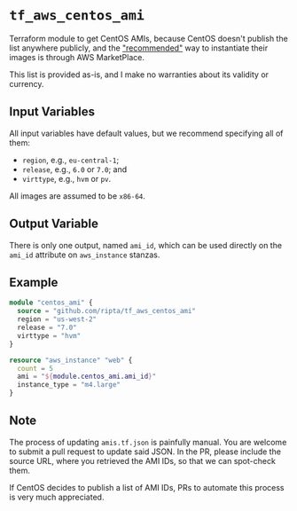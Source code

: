 # `tf_aws_centos_ami`

Terraform module to get CentOS AMIs, because CentOS doesn't publish the list anywhere
publicly, and the ["recommended"](https://wiki.centos.org/Cloud/AWS) way to instantiate
their images is through AWS MarketPlace.

This list is provided as-is, and I make no warranties about its validity or currency.

## Input Variables

All input variables have default values, but we recommend specifying all of them:

* `region`, e.g., `eu-central-1`;
* `release`, e.g., `6.0` or `7.0`; and
* `virttype`, e.g., `hvm` or `pv`.

All images are assumed to be `x86-64`.

## Output Variable

There is only one output, named `ami_id`, which can be used directly on the
`ami_id` attribute on `aws_instance` stanzas.

## Example

```terraform
module "centos_ami" {
  source = "github.com/ripta/tf_aws_centos_ami"
  region = "us-west-2"
  release = "7.0"
  virttype = "hvm"
}

resource "aws_instance" "web" {
  count = 5
  ami = "${module.centos_ami.ami_id}"
  instance_type = "m4.large"
}
```

## Note

The process of updating `amis.tf.json` is painfully manual. You are welcome to
submit a pull request to update said JSON. In the PR, please include the source
URL, where you retrieved the AMI IDs, so that we can spot-check them.

If CentOS decides to publish a list of AMI IDs, PRs to automate this process is
very much appreciated.
